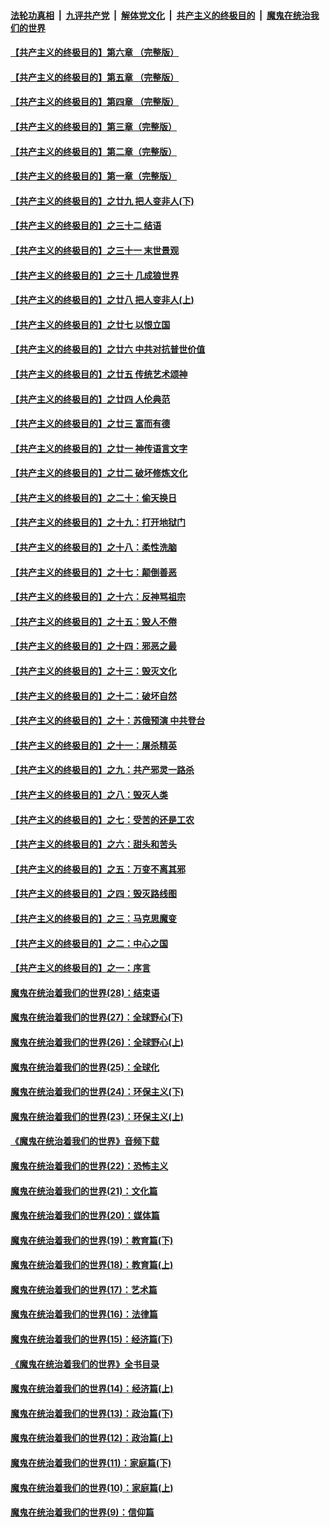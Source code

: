 ####  [法轮功真相](../../../../basic/blob/master/README.md?t=06290131) &nbsp;|&nbsp; [九评共产党](../../../../9ping.md/blob/master/README.md?t=06290131) &nbsp;|&nbsp; [解体党文化](../../../../jtdwh.md/blob/master/README.md?t=06290131)  &nbsp;|&nbsp; [共产主义的终极目的](../../../../gczydzjmd.md/blob/master/README.md?t=06290131) &nbsp;|&nbsp; [魔鬼在统治我们的世界](../../../../mgztzwmdsj.md/blob/master/README.md?t=06290131) 

#### [【共产主义的终极目的】第六章 （完整版）](../pages/nsc422/n11428913.md?t=06290131) 

#### [【共产主义的终极目的】第五章 （完整版）](../pages/nsc422/n11428912.md?t=06290131) 

#### [【共产主义的终极目的】第四章 （完整版）](../pages/nsc422/n11428907.md?t=06290131) 

#### [【共产主义的终极目的】第三章（完整版）](../pages/nsc422/n11428848.md?t=06290131) 

#### [【共产主义的终极目的】第二章（完整版）](../pages/nsc422/n11428831.md?t=06290131) 

#### [【共产主义的终极目的】第一章（完整版）](../pages/nsc422/n11417651.md?t=06290131) 

#### [【共产主义的终极目的】之廿九 把人变非人(下)](../pages/nsc422/n11344140.md?t=06290131) 

#### [【共产主义的终极目的】之三十二 结语](../pages/nsc422/n11360535.md?t=06290131) 

#### [【共产主义的终极目的】之三十一 末世景观](../pages/nsc422/n11351129.md?t=06290131) 

#### [【共产主义的终极目的】之三十 几成狼世界](../pages/nsc422/n11348280.md?t=06290131) 

#### [【共产主义的终极目的】之廿八 把人变非人(上)](../pages/nsc422/n11340492.md?t=06290131) 

#### [【共产主义的终极目的】之廿七 以恨立国](../pages/nsc422/n11336944.md?t=06290131) 

#### [【共产主义的终极目的】之廿六 中共对抗普世价值](../pages/nsc422/n11324785.md?t=06290131) 

#### [【共产主义的终极目的】之廿五 传统艺术颂神](../pages/nsc422/n11296396.md?t=06290131) 

#### [【共产主义的终极目的】之廿四 人伦典范](../pages/nsc422/n11296397.md?t=06290131) 

#### [【共产主义的终极目的】之廿三 富而有德](../pages/nsc422/n11283598.md?t=06290131) 

#### [【共产主义的终极目的】之廿一 神传语言文字](../pages/nsc422/n11263265.md?t=06290131) 

#### [【共产主义的终极目的】之廿二 破坏修炼文化](../pages/nsc422/n11245728.md?t=06290131) 

#### [【共产主义的终极目的】之二十：偷天换日](../pages/nsc422/n11238846.md?t=06290131) 

#### [【共产主义的终极目的】之十九：打开地狱门](../pages/nsc422/n11206376.md?t=06290131) 

#### [【共产主义的终极目的】之十八：柔性洗脑](../pages/nsc422/n11199994.md?t=06290131) 

#### [【共产主义的终极目的】之十七：颠倒善恶](../pages/nsc422/n11179782.md?t=06290131) 

#### [【共产主义的终极目的】之十六：反神骂祖宗](../pages/nsc422/n11166798.md?t=06290131) 

#### [【共产主义的终极目的】之十五：毁人不倦](../pages/nsc422/n11166792.md?t=06290131) 

#### [【共产主义的终极目的】之十四：邪恶之最](../pages/nsc422/n11150249.md?t=06290131) 

#### [【共产主义的终极目的】之十三：毁灭文化](../pages/nsc422/n11135227.md?t=06290131) 

#### [【共产主义的终极目的】之十二：破坏自然](../pages/nsc422/n11135214.md?t=06290131) 

#### [【共产主义的终极目的】之十：苏俄预演 中共登台](../pages/nsc422/n11118424.md?t=06290131) 

#### [【共产主义的终极目的】之十一：屠杀精英](../pages/nsc422/n11118442.md?t=06290131) 

#### [【共产主义的终极目的】之九：共产邪灵一路杀](../pages/nsc422/n11114139.md?t=06290131) 

#### [【共产主义的终极目的】之八：毁灭人类](../pages/nsc422/n11108503.md?t=06290131) 

#### [【共产主义的终极目的】之七：受苦的还是工农](../pages/nsc422/n11101809.md?t=06290131) 

#### [【共产主义的终极目的】之六：甜头和苦头](../pages/nsc422/n11096971.md?t=06290131) 

#### [【共产主义的终极目的】之五：万变不离其邪](../pages/nsc422/n11091285.md?t=06290131) 

#### [【共产主义的终极目的】之四：毁灭路线图](../pages/nsc422/n11086284.md?t=06290131) 

#### [【共产主义的终极目的】之三：马克思魔变](../pages/nsc422/n11061941.md?t=06290131) 

#### [【共产主义的终极目的】之二：中心之国](../pages/nsc422/n11047728.md?t=06290131) 

#### [【共产主义的终极目的】之一：序言](../pages/nsc422/n11086077.md?t=06290131) 

#### [魔鬼在统治着我们的世界(28)：结束语](../pages/nsc422/n10936246.md?t=06290131) 

#### [魔鬼在统治着我们的世界(27)：全球野心(下)](../pages/nsc422/n10928319.md?t=06290131) 

#### [魔鬼在统治着我们的世界(26)：全球野心(上)](../pages/nsc422/n10900318.md?t=06290131) 

#### [魔鬼在统治着我们的世界(25)：全球化](../pages/nsc422/n10788205.md?t=06290131) 

#### [魔鬼在统治着我们的世界(24)：环保主义(下)](../pages/nsc422/n10695307.md?t=06290131) 

#### [魔鬼在统治着我们的世界(23)：环保主义(上)](../pages/nsc422/n10688613.md?t=06290131) 

#### [《魔鬼在统治着我们的世界》音频下载](../pages/nsc422/n10635553.md?t=06290131) 

#### [魔鬼在统治着我们的世界(22)：恐怖主义](../pages/nsc422/n10614727.md?t=06290131) 

#### [魔鬼在统治着我们的世界(21)：文化篇](../pages/nsc422/n10597706.md?t=06290131) 

#### [魔鬼在统治着我们的世界(20)：媒体篇](../pages/nsc422/n10586579.md?t=06290131) 

#### [魔鬼在统治着我们的世界(19)：教育篇(下)](../pages/nsc422/n10564808.md?t=06290131) 

#### [魔鬼在统治着我们的世界(18)：教育篇(上)](../pages/nsc422/n10526970.md?t=06290131) 

#### [魔鬼在统治着我们的世界(17)：艺术篇](../pages/nsc422/n10499093.md?t=06290131) 

#### [魔鬼在统治着我们的世界(16)：法律篇](../pages/nsc422/n10485969.md?t=06290131) 

#### [魔鬼在统治着我们的世界(15)：经济篇(下)](../pages/nsc422/n10469975.md?t=06290131) 

#### [《魔鬼在统治着我们的世界》全书目录](../pages/nsc422/n10464261.md?t=06290131) 

#### [魔鬼在统治着我们的世界(14)：经济篇(上)](../pages/nsc422/n10457370.md?t=06290131) 

#### [魔鬼在统治着我们的世界(13)：政治篇(下)](../pages/nsc422/n10448270.md?t=06290131) 

#### [魔鬼在统治着我们的世界(12)：政治篇(上)](../pages/nsc422/n10444576.md?t=06290131) 

#### [魔鬼在统治着我们的世界(11)：家庭篇(下)](../pages/nsc422/n10440961.md?t=06290131) 

#### [魔鬼在统治着我们的世界(10)：家庭篇(上)](../pages/nsc422/n10435448.md?t=06290131) 

#### [魔鬼在统治着我们的世界(9)：信仰篇](../pages/nsc422/n10432159.md?t=06290131) 


